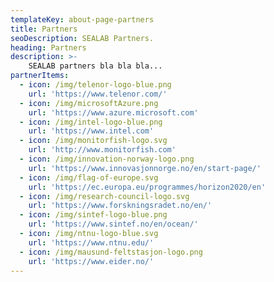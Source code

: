 ```yaml
---
templateKey: about-page-partners
title: Partners
seoDescription: SEALAB Partners.
heading: Partners
description: >-
    SEALAB partners bla bla bla...
partnerItems:
  - icon: /img/telenor-logo-blue.png
    url: 'https://www.telenor.com/'
  - icon: /img/microsoftAzure.png
    url: 'https://www.azure.microsoft.com'
  - icon: /img/intel-logo-blue.png
    url: 'https://www.intel.com'
  - icon: /img/monitorfish-logo.svg
    url: 'http://www.monitorfish.com'
  - icon: /img/innovation-norway-logo.png
    url: 'https://www.innovasjonnorge.no/en/start-page/'
  - icon: /img/flag-of-europe.svg
    url: 'https://ec.europa.eu/programmes/horizon2020/en'
  - icon: /img/research-council-logo.svg
    url: 'https://www.forskningsradet.no/en/'
  - icon: /img/sintef-logo-blue.png
    url: 'https://www.sintef.no/en/ocean/'
  - icon: /img/ntnu-logo-blue.svg
    url: 'https://www.ntnu.edu/'
  - icon: /img/mausund-feltstasjon-logo.png
    url: 'https://www.eider.no/'
---
```


